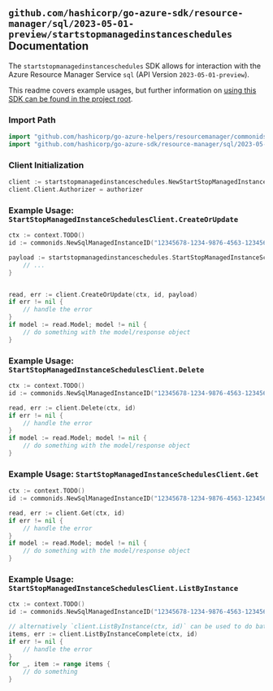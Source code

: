 
## `github.com/hashicorp/go-azure-sdk/resource-manager/sql/2023-05-01-preview/startstopmanagedinstanceschedules` Documentation

The `startstopmanagedinstanceschedules` SDK allows for interaction with the Azure Resource Manager Service `sql` (API Version `2023-05-01-preview`).

This readme covers example usages, but further information on [using this SDK can be found in the project root](https://github.com/hashicorp/go-azure-sdk/tree/main/docs).

### Import Path

```go
import "github.com/hashicorp/go-azure-helpers/resourcemanager/commonids"
import "github.com/hashicorp/go-azure-sdk/resource-manager/sql/2023-05-01-preview/startstopmanagedinstanceschedules"
```


### Client Initialization

```go
client := startstopmanagedinstanceschedules.NewStartStopManagedInstanceSchedulesClientWithBaseURI("https://management.azure.com")
client.Client.Authorizer = authorizer
```


### Example Usage: `StartStopManagedInstanceSchedulesClient.CreateOrUpdate`

```go
ctx := context.TODO()
id := commonids.NewSqlManagedInstanceID("12345678-1234-9876-4563-123456789012", "example-resource-group", "managedInstanceValue")

payload := startstopmanagedinstanceschedules.StartStopManagedInstanceSchedule{
	// ...
}


read, err := client.CreateOrUpdate(ctx, id, payload)
if err != nil {
	// handle the error
}
if model := read.Model; model != nil {
	// do something with the model/response object
}
```


### Example Usage: `StartStopManagedInstanceSchedulesClient.Delete`

```go
ctx := context.TODO()
id := commonids.NewSqlManagedInstanceID("12345678-1234-9876-4563-123456789012", "example-resource-group", "managedInstanceValue")

read, err := client.Delete(ctx, id)
if err != nil {
	// handle the error
}
if model := read.Model; model != nil {
	// do something with the model/response object
}
```


### Example Usage: `StartStopManagedInstanceSchedulesClient.Get`

```go
ctx := context.TODO()
id := commonids.NewSqlManagedInstanceID("12345678-1234-9876-4563-123456789012", "example-resource-group", "managedInstanceValue")

read, err := client.Get(ctx, id)
if err != nil {
	// handle the error
}
if model := read.Model; model != nil {
	// do something with the model/response object
}
```


### Example Usage: `StartStopManagedInstanceSchedulesClient.ListByInstance`

```go
ctx := context.TODO()
id := commonids.NewSqlManagedInstanceID("12345678-1234-9876-4563-123456789012", "example-resource-group", "managedInstanceValue")

// alternatively `client.ListByInstance(ctx, id)` can be used to do batched pagination
items, err := client.ListByInstanceComplete(ctx, id)
if err != nil {
	// handle the error
}
for _, item := range items {
	// do something
}
```
